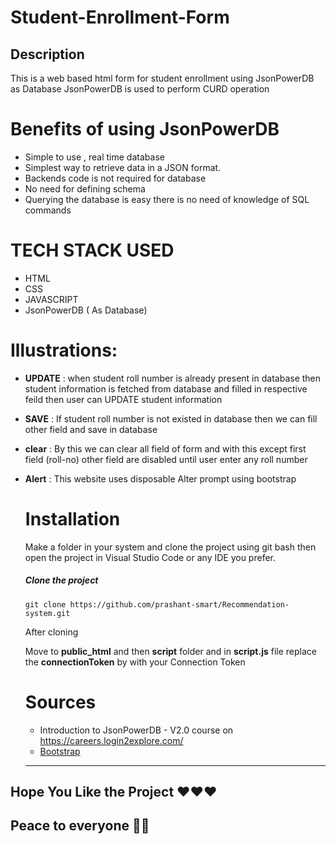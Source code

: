 # Student-Enrollment-Form

## Description

This is a web based html form for student enrollment using JsonPowerDB as Database
JsonPowerDB is used to perform CURD operation

# Benefits of using JsonPowerDB

- Simple to use , real time database
- Simplest way to retrieve data in a JSON format.
- Backends code is not required for database
- No need for defining schema
- Querying the database is easy there is no need of knowledge of SQL commands

# TECH STACK USED

- HTML
- CSS
- JAVASCRIPT
- JsonPowerDB ( As Database)

# Illustrations:

- **UPDATE** : when student roll number is already present in database then student information is fetched from database and filled in respective feild then user can UPDATE student information
- **SAVE** : If student roll number is not existed in database then we can fill other field and save in database
- **clear** : By this we can clear all field of form and with this except first field (roll-no) other field are disabled until user enter any roll number
- **Alert** : This website uses disposable Alter prompt using bootstrap

  # Installation

  Make a folder in your system and clone the project using git bash then open the project in Visual Studio Code or any IDE you prefer.

  ##### Clone the project

  ```
  git clone https://github.com/prashant-smart/Recommendation-system.git
  ```

  After cloning

  Move to **public_html** and then **script** folder and in **script.js** file replace the **connectionToken** by with your Connection Token

  # Sources

  - Introduction to JsonPowerDB - V2.0 course on https://careers.login2explore.com/
  - [Bootstrap](https://getbootstrap.com/docs/5.0/getting-started/introduction/)

  ***

## Hope You Like the Project ❤️❤️❤️

## Peace to everyone 🙏🏻
